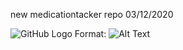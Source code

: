 new medicationtacker repo 03/12/2020

![GitHub Logo](https://imgur.com/5277Kkj)
Format: ![Alt Text](https://imgur.com/5277Kkj)

